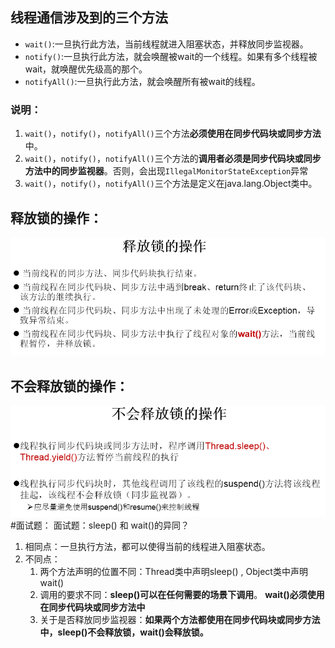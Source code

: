 ## 线程通信涉及到的三个方法
* `wait()`:一旦执行此方法，当前线程就进入阻塞状态，并释放同步监视器。
* `notify()`:一旦执行此方法，就会唤醒被wait的一个线程。如果有多个线程被wait，就唤醒优先级高的那个。
* `notifyAll()`:一旦执行此方法，就会唤醒所有被wait的线程。
### 说明：

1. `wait()`，`notify()`，`notifyAll()`三个方法**必须使用在同步代码块或同步方法**中。
2. `wait()`，`notify()`，`notifyAll()`三个方法的**调用者必须是同步代码块或同步方法中的同步监视器**。否则，会出现`IllegalMonitorStateException`异常
3. `wait()`，`notify()`，`notifyAll()`三个方法是定义在java.lang.Object类中。

## 释放锁的操作：
![image.png](image/img_4.png)
## 不会释放锁的操作：
![image.png](image/img_5.png)
#面试题：
面试题：sleep() 和 wait()的异同？

1. 相同点：一旦执行方法，都可以使得当前的线程进入阻塞状态。
2. 不同点：
   1. 两个方法声明的位置不同：Thread类中声明sleep() , Object类中声明wait()
   2. 调用的要求不同：**sleep()可以在任何需要的场景下调用**。 **wait()必须使用在同步代码块或同步方法中**
   3. 关于是否释放同步监视器：**如果两个方法都使用在同步代码块或同步方法中，sleep()不会释放锁，wait()会释放锁。**
